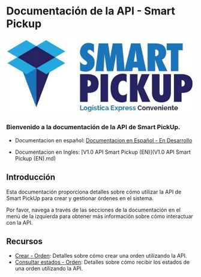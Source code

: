 # Documentación de la API - Smart Pickup

![](img/Aspose.Words.721ca2bf-7c39-4c8d-92b2-c3a804e26bfe.002.jpeg)

### Bienvenido a la documentación de la API de Smart PickUp.

- Documentacion en español: [Documentacion en Español - En Desarrollo](index.md)

- Documentacion en Ingles: [V1.0 API Smart Pickup (EN)](V1.0 API Smart Pickup (EN).md)

## Introducción

Esta documentación proporciona detalles sobre cómo utilizar la API de Smart PickUp para crear y gestionar órdenes en el sistema.

Por favor, navega a través de las secciones de la documentación en el menú de la izquierda para obtener más información sobre cómo interactuar con la API.

## Recursos

- [Crear - Orden](createOrder.md): Detalles sobre cómo crear una orden utilizando la API.
- [Consultar estados - Orden](statusOrder.md): Detalles sobre cómo recibir los estados de una orden utilizando la API.